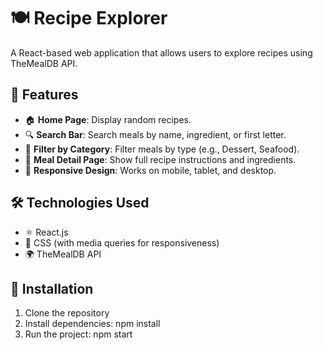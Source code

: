 # 🍽️ Recipe Explorer

A React-based web application that allows users to explore recipes using TheMealDB API.

## 📌 Features
- 🏠 **Home Page**: Display random recipes.
- 🔍 **Search Bar**: Search meals by name, ingredient, or first letter.
- 🍲 **Filter by Category**: Filter meals by type (e.g., Dessert, Seafood).
- 📖 **Meal Detail Page**: Show full recipe instructions and ingredients.
- 📱 **Responsive Design**: Works on mobile, tablet, and desktop.

## 🛠️ Technologies Used
- ⚛️ React.js
- 🎨 CSS (with media queries for responsiveness)
- 🌍 TheMealDB API

## 🚀 Installation
1. Clone the repository
2. Install dependencies: npm install
3. Run the project: npm start
